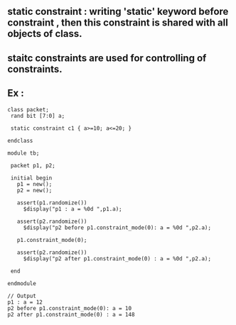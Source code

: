## static constraint : writing 'static' keyword before constraint , then this constraint is shared with all objects of class.

## staitc constraints are used for controlling of constraints.

## Ex :
 ```
class packet;
  rand bit [7:0] a;
  
  static constraint c1 { a>=10; a<=20; }
  
endclass

module tb;
  
  packet p1, p2;
  
  initial begin
    p1 = new();
    p2 = new();
    
    assert(p1.randomize())
      $display("p1 : a = %0d ",p1.a);
    
    assert(p2.randomize())
      $display("p2 before p1.constraint_mode(0): a = %0d ",p2.a);
    
    p1.constraint_mode(0);
    
    assert(p2.randomize())
      $display("p2 after p1.constraint_mode(0) : a = %0d ",p2.a);
    
  end
  
endmodule

// Output
p1 : a = 12 
p2 before p1.constraint_mode(0): a = 10 
p2 after p1.constraint_mode(0) : a = 148
```



